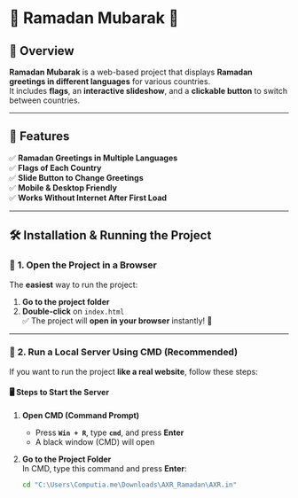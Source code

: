 # 🌙 Ramadan Mubarak 🎉  

## 📌 Overview  
**Ramadan Mubarak** is a web-based project that displays **Ramadan greetings in different languages** for various countries.  
It includes **flags**, an **interactive slideshow**, and a **clickable button** to switch between countries.  

---

## 🎯 Features  
✅ **Ramadan Greetings in Multiple Languages**  
✅ **Flags of Each Country**  
✅ **Slide Button to Change Greetings**  
✅ **Mobile & Desktop Friendly**  
✅ **Works Without Internet After First Load**  

---

## 🛠️ Installation & Running the Project  

### 🔹 **1. Open the Project in a Browser**
The **easiest** way to run the project:  
1. **Go to the project folder**  
2. **Double-click** on `index.html`  
✅ The project will **open in your browser** instantly! 🎉  

---

### 🔹 **2. Run a Local Server Using CMD (Recommended)**
If you want to run the project **like a real website**, follow these steps:

#### **🖥️ Steps to Start the Server**
1. **Open CMD (Command Prompt)**
   - Press **`Win + R`**, type **`cmd`**, and press **Enter**  
   - A black window (CMD) will open  

2. **Go to the Project Folder**  
   In CMD, type this command and press **Enter**:  
   ```sh
   cd "C:\Users\Computia.me\Downloads\AXR_Ramadan\AXR.in"
